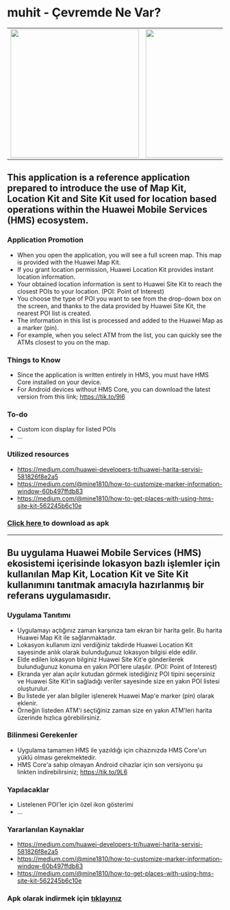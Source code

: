# muhit - Çevremde Ne Var?

<table>
<tr>
<td>
<img src="https://www.yuklio.com/f/zaryl-screenshot_20200624_164647_kodz.org.cevremdenevar.jpg" width="300">
</td>
<td>
<img src="https://www.yuklio.com/f/0SSQ4-screenshot_20200624_164655_kodz.org.cevremdenevar.jpg" width="300">
</td>
<td>
<img src="https://www.yuklio.com/f/oz0P7-screenshot_20200624_164738_kodz.org.cevremdenevar.jpg" width="300">
</td>
</tr>
</table>


## This application is a reference application prepared to introduce the use of Map Kit, Location Kit and Site Kit used for location based operations within the Huawei Mobile Services (HMS) ecosystem.


### Application Promotion

- When you open the application, you will see a full screen map. This map is provided with the Huawei Map Kit.
- If you grant location permission, Huawei Location Kit provides instant location information.
- Your obtained location information is sent to Huawei Site Kit to reach the closest POIs to your location. (POI: Point of Interest)
- You choose the type of POI you want to see from the drop-down box on the screen, and thanks to the data provided by Huawei Site Kit, the nearest POI list is created.
- The information in this list is processed and added to the Huawei Map as a marker (pin).
- For example, when you select ATM from the list, you can quickly see the ATMs closest to you on the map.


### Things to Know
- Since the application is written entirely in HMS, you must have HMS Core installed on your device.
- For Android devices without HMS Core, you can download the latest version from this link; https://tik.to/9l6


### To-do
- Custom icon display for listed POIs
- ...


### Utilized resources
- https://medium.com/huawei-developers-tr/huawei-harita-servisi-581826f8e2a5
- https://medium.com/@mine1810/how-to-customize-marker-information-window-60b497ffdb83
- https://medium.com/@mine1810/how-to-get-places-with-using-hms-site-kit-562245b6c10e


### <a href="https://www.yuklio.com/04phL" target="_blank"> Click here </a> to download as apk


----

## Bu uygulama Huawei Mobile Services (HMS) ekosistemi içerisinde lokasyon bazlı işlemler için kullanılan Map Kit, Location Kit ve Site Kit kullanımını tanıtmak amacıyla hazırlanmış bir referans uygulamasıdır.



### Uygulama Tanıtımı

- Uygulamayı açtığınız zaman karşınıza tam ekran bir harita gelir. Bu harita Huawei Map Kit ile sağlanmaktadır.
- Lokasyon kullanım izni verdiğiniz takdirde Huawei Location Kit sayesinde anlık olarak bulunduğunuz lokasyon bilgisi elde edilir.
- Elde edilen lokasyon bilginiz Huawei Site Kit'e gönderilerek bulunduğunuz konuma en yakın POI'lere ulaşılır. (POI: Point of Interest)
- Ekranda yer alan açılır kutudan görmek istediğiniz POI tipini seçersiniz ve Huawei Site Kit'in sağladığı veriler sayesinde size en yakın POI listesi oluşturulur.
- Bu listede yer alan bilgiler işlenerek Huawei Map'e marker (pin) olarak eklenir.
- Örneğin listeden ATM'i seçtiğiniz zaman size en yakın ATM'leri harita üzerinde hızlıca görebilirsiniz.


### Bilinmesi Gerekenler
- Uygulama tamamen HMS ile yazıldığı için cihazınızda HMS Core'un yüklü olması gerekmektedir.
- HMS Core'a sahip olmayan Android cihazlar için son versiyonu şu linkten indirebilirsiniz; https://tik.to/9L6


### Yapılacaklar
- Listelenen POI'ler için özel ikon gösterimi
- ...


### Yararlanılan Kaynaklar
- https://medium.com/huawei-developers-tr/huawei-harita-servisi-581826f8e2a5
- https://medium.com/@mine1810/how-to-customize-marker-information-window-60b497ffdb83
- https://medium.com/@mine1810/how-to-get-places-with-using-hms-site-kit-562245b6c10e


### Apk olarak indirmek için <a href="https://www.yuklio.com/04phL" target="_blank">tıklayınız</a>
